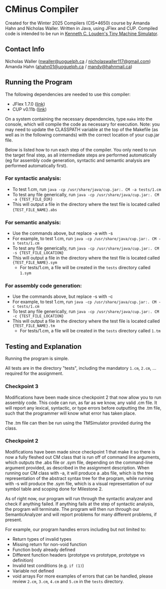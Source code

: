 # CMinus Compiler 
Created for the Winter 2025 Compilers (CIS*4650) course by Amanda Hahn and Nicholas Waller. Written in Java, using JFlex and CUP. Compiled code is intended to be run in [Kenneth C. Louden's Tiny Machine Simulator](https://www.cs.sjsu.edu/~louden/cmptext/).

## Contact Info
Nicholas Waller (nwaller@uoguelph.ca / nicholaswaller117@gmail.com)
Amanda Hahn (ahahn01@uoguelph.ca / mandy@hahnmail.ca)

## Running the Program
The following dependencies are needed to use this compiler:
- JFlex 1.7.0 ([link](https://www.jflex.de/changelog.html))
- CUP v0.11b ([link](https://www2.cs.tum.edu/projects/cup/))

On a system containing the necessary dependencies, type `make` into the console, which will compile the code as necessary for execution. Note: you may need to update the CLASSPATH variable at the top of the Makefile (as well as in the following commands) with the correct location of your cup.jar file.

Below is listed how to run each step of the compiler. You only need to run the target final step, as all intermediate steps are performed automatically (eg for assembly code generation, syntactic and semantic analysis are performed automatically first). 

### For syntactic analysis:
- To test 1.cm, run `java -cp /usr/share/java/cup.jar:. CM -a tests/1.cm`
- To test any file generically, run `java -cp /usr/share/java/cup.jar:. CM -a {TEST_FILE_DIR}`
- This will output a file in the directory where the test file is located called `{TEST_FILE_NAME}.abs`

### For semantic analysis:
- Use the commands above, but replace -a with -s
- For example, to test 1.cm, run `java -cp /usr/share/java/cup.jar:. CM -s tests/1.cm`
- To test any file generically, run `java -cp /usr/share/java/cup.jar:. CM -s {TEST_FILE_LOCATION}`
- This will output a file in the directory where the test file is located called `{TEST_FILE_NAME}.sym`
  - For tests/1.cm, a file will be created in the `tests` directory called `1.sym`

### For assembly code generation:
- Use the commands above, but replace -s with -c
- For example, to test 1.cm, run `java -cp /usr/share/java/cup.jar:. CM -c tests/1.cm`
- To test any file generically, run `java -cp /usr/share/java/cup.jar:. CM -c {TEST_FILE_LOCATION}`
- This will output a file in the directory where the test file is located called `{TEST_FILE_NAME}.tm`
  - For tests/1.cm, a file will be created in the `tests` directory called `1.tm`

## Testing and Explanation
Running the program is simple. 

All tests are in the directory "tests", including the mandatory `1.cm`, `2.cm`, ... required for the assignment. 

### Checkpoint 3
Modifications have been made since checkpoint 2 that now allow you to run assembly code. 
This code can run, as far as we know, any valid .cm file. It will report any lexical, syntactic, or type errors before outputting the .tm file, such that the programmer will know what error has taken place. 

The .tm file can then be run using the TMSimulator provided during the class. 

### Checkpoint 2
Modifications have been made since checkpoint 1 that make it so there is now a fully fleshed out CM class that is run off of command line arguments, which outputs the .abs file or .sym file, depending on the command-line argument provided, as described in the assignment description. 
When running our CM class with -a, it will produce a .abs file, which is the tree representation of the abstract syntax tree for the program, while running with -s will produce the .sym file, which is a visual representation of our symbol table and scoping done for Milestone 2. 

As of right now, our program will run through the syntactic analyzer and check if anything failed. If anything fails at the step of syntactic analysis, the program will terminate. The program will then run through our SemanticAnalyzer and will report problems for many different problems, if present. 

For example, our program handles errors including but not limited to:
- Return types of invalid types
- Missing return for non-void function
- Function body already defined
- Different function headers (prototype vs prototype, prototype vs definition)
- Invalid test conditions (e.g. `if (1)`) 
- Variable not defined
- void arrays
For more examples of errors that can be handled, please review `2.cm`, `3.cm`, `4.cm` and `5.cm` in the `tests` directory. 
